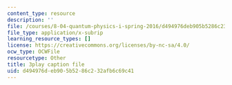 ```yaml
---
content_type: resource
description: ''
file: /courses/8-04-quantum-physics-i-spring-2016/d494976deb905b5286c232afb6c69c41_dnuZx9fZHsU.vtt
file_type: application/x-subrip
learning_resource_types: []
license: https://creativecommons.org/licenses/by-nc-sa/4.0/
ocw_type: OCWFile
resourcetype: Other
title: 3play caption file
uid: d494976d-eb90-5b52-86c2-32afb6c69c41
---
```

